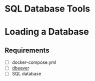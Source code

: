 # SQL Database Tools

# Loading a Database
## Requirements
- [ ] docker-compose.yml
- [ ] [dbeaver](https://dbeaver.com/download/)
- [ ] SQL database
